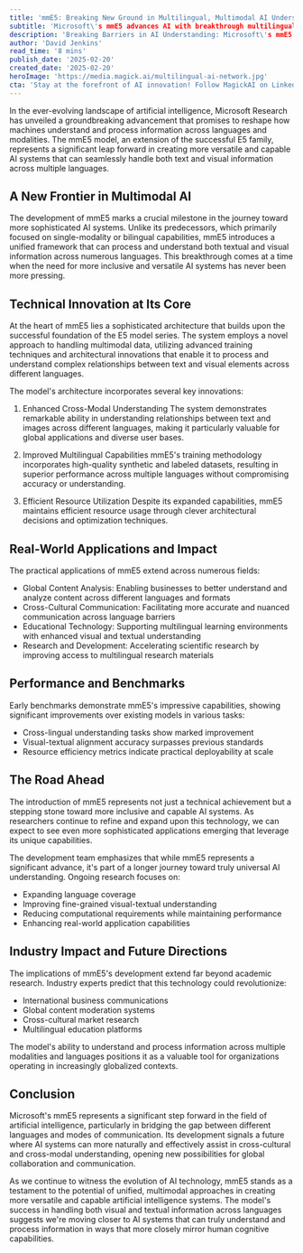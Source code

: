```yaml
---
title: 'mmE5: Breaking New Ground in Multilingual, Multimodal AI Understanding'
subtitle: 'Microsoft\'s mmE5 advances AI with breakthrough multilingual and multimodal capabilities'
description: 'Breaking Barriers in AI Understanding: Microsoft\'s mmE5 Pushes the Boundaries of Language and Visual Processing'
author: 'David Jenkins'
read_time: '8 mins'
publish_date: '2025-02-20'
created_date: '2025-02-20'
heroImage: 'https://media.magick.ai/multilingual-ai-network.jpg'
cta: 'Stay at the forefront of AI innovation! Follow MagickAI on LinkedIn for the latest updates on groundbreaking developments in artificial intelligence and multimodal technology.'
---
```


In the ever-evolving landscape of artificial intelligence, Microsoft Research has unveiled a groundbreaking advancement that promises to reshape how machines understand and process information across languages and modalities. The mmE5 model, an extension of the successful E5 family, represents a significant leap forward in creating more versatile and capable AI systems that can seamlessly handle both text and visual information across multiple languages.

## A New Frontier in Multimodal AI

The development of mmE5 marks a crucial milestone in the journey toward more sophisticated AI systems. Unlike its predecessors, which primarily focused on single-modality or bilingual capabilities, mmE5 introduces a unified framework that can process and understand both textual and visual information across numerous languages. This breakthrough comes at a time when the need for more inclusive and versatile AI systems has never been more pressing.

## Technical Innovation at Its Core

At the heart of mmE5 lies a sophisticated architecture that builds upon the successful foundation of the E5 model series. The system employs a novel approach to handling multimodal data, utilizing advanced training techniques and architectural innovations that enable it to process and understand complex relationships between text and visual elements across different languages.

The model's architecture incorporates several key innovations:

1. Enhanced Cross-Modal Understanding
   The system demonstrates remarkable ability in understanding relationships between text and images across different languages, making it particularly valuable for global applications and diverse user bases.

2. Improved Multilingual Capabilities
   mmE5's training methodology incorporates high-quality synthetic and labeled datasets, resulting in superior performance across multiple languages without compromising accuracy or understanding.

3. Efficient Resource Utilization
   Despite its expanded capabilities, mmE5 maintains efficient resource usage through clever architectural decisions and optimization techniques.

## Real-World Applications and Impact

The practical applications of mmE5 extend across numerous fields:

- Global Content Analysis: Enabling businesses to better understand and analyze content across different languages and formats
- Cross-Cultural Communication: Facilitating more accurate and nuanced communication across language barriers
- Educational Technology: Supporting multilingual learning environments with enhanced visual and textual understanding
- Research and Development: Accelerating scientific research by improving access to multilingual research materials

## Performance and Benchmarks

Early benchmarks demonstrate mmE5's impressive capabilities, showing significant improvements over existing models in various tasks:

- Cross-lingual understanding tasks show marked improvement
- Visual-textual alignment accuracy surpasses previous standards
- Resource efficiency metrics indicate practical deployability at scale

## The Road Ahead

The introduction of mmE5 represents not just a technical achievement but a stepping stone toward more inclusive and capable AI systems. As researchers continue to refine and expand upon this technology, we can expect to see even more sophisticated applications emerging that leverage its unique capabilities.

The development team emphasizes that while mmE5 represents a significant advance, it's part of a longer journey toward truly universal AI understanding. Ongoing research focuses on:

- Expanding language coverage
- Improving fine-grained visual-textual understanding
- Reducing computational requirements while maintaining performance
- Enhancing real-world application capabilities

## Industry Impact and Future Directions

The implications of mmE5's development extend far beyond academic research. Industry experts predict that this technology could revolutionize:

- International business communications
- Global content moderation systems
- Cross-cultural market research
- Multilingual education platforms

The model's ability to understand and process information across multiple modalities and languages positions it as a valuable tool for organizations operating in increasingly globalized contexts.

## Conclusion

Microsoft's mmE5 represents a significant step forward in the field of artificial intelligence, particularly in bridging the gap between different languages and modes of communication. Its development signals a future where AI systems can more naturally and effectively assist in cross-cultural and cross-modal understanding, opening new possibilities for global collaboration and communication.

As we continue to witness the evolution of AI technology, mmE5 stands as a testament to the potential of unified, multimodal approaches in creating more versatile and capable artificial intelligence systems. The model's success in handling both visual and textual information across languages suggests we're moving closer to AI systems that can truly understand and process information in ways that more closely mirror human cognitive capabilities.